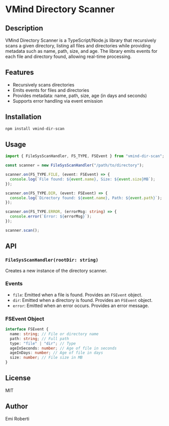 # VMind Directory Scanner

## Description

VMind Directory Scanner is a TypeScript/Node.js library that recursively scans a given directory, listing all files and directories while providing metadata such as name, path, size, and age. The library emits events for each file and directory found, allowing real-time processing.

## Features

- Recursively scans directories
- Emits events for files and directories
- Provides metadata: name, path, size, age (in days and seconds)
- Supports error handling via event emission

## Installation

```sh
npm install vmind-dir-scan
```

## Usage

```ts
import { FileSysScanHandler, FS_TYPE, FSEvent } from "vmind-dir-scan";

const scanner = new FileSysScanHandler("/path/to/directory");

scanner.on(FS_TYPE.FILE, (event: FSEvent) => {
  console.log(`File found: ${event.name}, Size: ${event.size}MB`);
});

scanner.on(FS_TYPE.DIR, (event: FSEvent) => {
  console.log(`Directory found: ${event.name}, Path: ${event.path}`);
});

scanner.on(FS_TYPE.ERROR, (errorMsg: string) => {
  console.error(`Error: ${errorMsg}`);
});

scanner.scan();
```

## API

### `FileSysScanHandler(rootDir: string)`

Creates a new instance of the directory scanner.

### Events

- `file`: Emitted when a file is found. Provides an `FSEvent` object.
- `dir`: Emitted when a directory is found. Provides an `FSEvent` object.
- `error`: Emitted when an error occurs. Provides an error message.

### FSEvent Object

```ts
interface FSEvent {
  name: string; // File or directory name
  path: string; // Full path
  type: "file" | "dir"; // Type
  ageInSeconds: number; // Age of file in seconds
  ageInDays: number; // Age of file in days
  size: number; // File size in MB
}
```

## License

MIT

## Author

Emi Roberti
